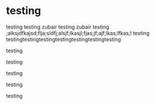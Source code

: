 # testing

testing
testing zubair
testing zubair
testing ;alksjdfkajsd;flja;sldfj;alsjf;lkasjl;fjas;jf;ajf;lkas;lfkas;l
testing
testingtestingtestingtestingtestingtestingtesting

testing

testing

testing

testing

testing
